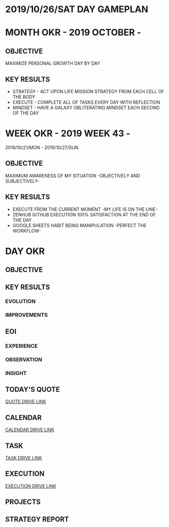 # 2019/10/26/SAT DAY GAMEPLAN

# MONTH OKR - 2019 OCTOBER -

## OBJECTIVE

MAXIMIZE PERSONAL GROWTH DAY BY DAY

## KEY RESULTS

- STRATEGY - ACT UPON LIFE MISSION STRATEGY FROM EACH CELL OF THE BODY
- EXECUTE - COMPLETE ALL OF TASKS EVERY DAY WITH REFLECTION
- MINDSET - HAVE A GALAXY OBLITERATING MINDSET EACH SECOND OF THE DAY

# WEEK OKR - 2019 WEEK 43 -

2019/10/21/MON - 2019/10/27/SUN

## OBJECTIVE

MAXIMUM AWARENESS OF MY SITUATION -OBJECTIVELY AND SUBJECTIVELY-

## KEY RESULTS

- EXECUTE FROM THE CURRENT MOMENT -MY LIFE IS ON THE LINE-
- ZENHUB GITHUB EXECUTION 100% SATISFACTION AT THE END OF THE DAY
- GOOGLE SHEETS HABIT BEING MANIPULATION -PERFECT THE WORKFLOW-

# DAY OKR

## OBJECTIVE

## KEY RESULTS

### EVOLUTION

### IMPROVEMENTS

## EOI

### EXPERIENCE

### OBSERVATION

### INSIGHT

## TODAY'S QUOTE

[QUOTE DRIVE LINK]()

## CALENDAR

[CALENDAR DRIVE LINK]()

## TASK

[TASK DRIVE LINK]()

## EXECUTION

[EXECUTION DRIVE LINK]()

## PROJECTS

## STRATEGY REPORT
